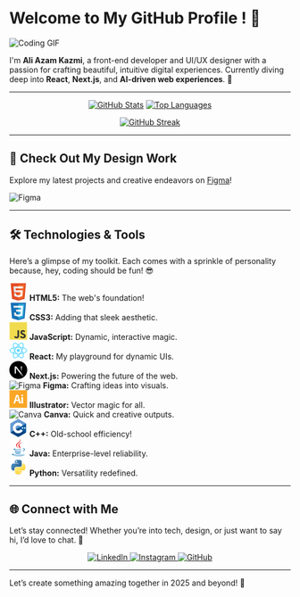 # Welcome to My GitHub Profile ! 👋

![Coding GIF](https://media.giphy.com/media/h0Cq1ClzO3UpupFPjP/giphy.gif?cid=790b76111eiez6s96yf7yd04h6lazwg2hno4jdzkscjei1h3&ep=v1_gifs_search&rid=giphy.gif&ct=g)

I'm **Ali Azam Kazmi**, a front-end developer and UI/UX designer with a passion for crafting beautiful, intuitive digital experiences. Currently diving deep into **React**, **Next.js**, and **AI-driven web experiences**. 🚀

---

<div align="center">

[![GitHub Stats](https://github-readme-stats.vercel.app/api?username=aliazam1291&show_icons=true&theme=gotham)](https://github.com/aliazam1291)
[![Top Languages](https://github-readme-stats.vercel.app/api/top-langs/?username=aliazam1291&layout=compact&theme=gotham)](https://github.com/aliazam1291)

[![GitHub Streak](https://github-readme-streak-stats.herokuapp.com/?user=aliazam1291&theme=gotham)](https://github.com/aliazam1291)

</div>




---

## 💼 Check Out My Design Work

Explore my latest projects and creative endeavors on [Figma](https://www.figma.com/design/mmfcZIoZ4VeUidOXDIP3OD/My-design-Portfolio?node-id=1-94&t=DdTFDB5v7LMPPjXS-1)!

<img src="https://www.vectorlogo.zone/logos/figma/figma-icon.svg" alt="Figma" width="32" height="32">

---

## 🛠️ Technologies & Tools

Here’s a glimpse of my toolkit. Each comes with a sprinkle of personality because, hey, coding should be fun! 😎

<p align="left">
  <img src="https://raw.githubusercontent.com/devicons/devicon/master/icons/html5/html5-original.svg" alt="HTML5" width="32" height="32"/> <b>HTML5:</b> The web's foundation!<br/>
  <img src="https://raw.githubusercontent.com/devicons/devicon/master/icons/css3/css3-original.svg" alt="CSS3" width="32" height="32"/> <b>CSS3:</b> Adding that sleek aesthetic.<br/>
  <img src="https://raw.githubusercontent.com/devicons/devicon/master/icons/javascript/javascript-original.svg" alt="JavaScript" width="32" height="32"/> <b>JavaScript:</b> Dynamic, interactive magic.<br/>
  <img src="https://raw.githubusercontent.com/devicons/devicon/master/icons/react/react-original.svg" alt="React" width="32" height="32"/> <b>React:</b> My playground for dynamic UIs.<br/>
  <img src="https://raw.githubusercontent.com/devicons/devicon/master/icons/nextjs/nextjs-original.svg" alt="Next.js" width="32" height="32"/> <b>Next.js:</b> Powering the future of the web.<br/>
  <img src="https://www.vectorlogo.zone/logos/figma/figma-icon.svg" alt="Figma" width="32" height="32"/> <b>Figma:</b> Crafting ideas into visuals.<br/>
  <img src="https://raw.githubusercontent.com/devicons/devicon/master/icons/illustrator/illustrator-plain.svg" alt="Illustrator" width="32" height="32"/> <b>Illustrator:</b> Vector magic for all.<br/>
  <img src="https://cdn.jsdelivr.net/npm/simple-icons@v3/icons/canva.svg" alt="Canva" width="32" height="32"/> <b>Canva:</b> Quick and creative outputs.<br/>
  <img src="https://raw.githubusercontent.com/devicons/devicon/master/icons/cplusplus/cplusplus-original.svg" alt="C++" width="32" height="32"/> <b>C++:</b> Old-school efficiency!<br/>
  <img src="https://raw.githubusercontent.com/devicons/devicon/master/icons/java/java-original.svg" alt="Java" width="32" height="32"/> <b>Java:</b> Enterprise-level reliability.<br/>
  <img src="https://raw.githubusercontent.com/devicons/devicon/master/icons/python/python-original.svg" alt="Python" width="32" height="32"/> <b>Python:</b> Versatility redefined.<br/>
</p>

---

## 🌐 Connect with Me

Let’s stay connected! Whether you’re into tech, design, or just want to say hi, I’d love to chat. 💬

<p align="center">
  <a href="https://www.linkedin.com/in/ali-azam-kazmi/">
    <img src="https://raw.githubusercontent.com/rahulbanerjee26/githubAboutMeGenerator/main/icons/linked-in-alt.svg" alt="LinkedIn" width="32" height="32"/>
  </a>
  <a href="https://instagram.com/smaak.ux">
    <img src="https://user-images.githubusercontent.com/75165587/119674243-ad12f680-be59-11eb-9416-7b00e0b992df.png" alt="Instagram" width="32" height="32"/>
  </a>
  <a href="https://github.com/aliazam1291">
    <img src="https://raw.githubusercontent.com/rahulbanerjee26/githubAboutMeGenerator/main/icons/github.svg" alt="GitHub" width="32" height="32"/>
  </a>
</p>

---

Let’s create something amazing together in 2025 and beyond! 🚀
